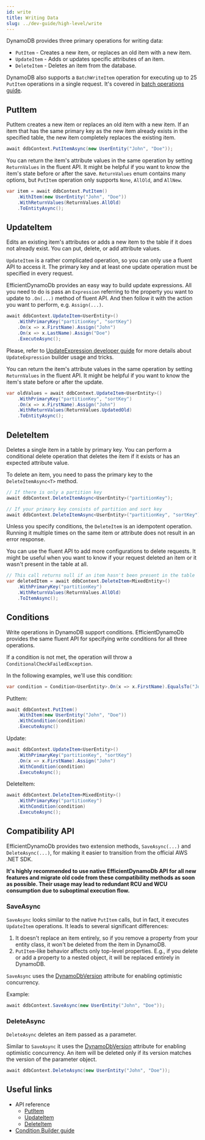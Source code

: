 ```yaml
---
id: write
title: Writing Data
slug: ../dev-guide/high-level/write
---
```


DynamoDB provides three primary operations for writing data:

* `PutItem` - Creates a new item, or replaces an old item with a new item.
* `UpdateItem` - Adds or updates specific attributes of an item.
* `DeleteItem` - Deletes an item from the database.

DynamoDB also supports a `BatchWriteItem` operation for executing up to 25 `PutItem` operations in a single request.
It's covered in [batch operations guide](batch.md).

## PutItem

PutItem creates a new item or replaces an old item with a new item.
If an item that has the same primary key as the new item already exists in the specified table, the new item completely replaces the existing item.

```csharp
await ddbContext.PutItemAsync(new UserEntity("John", "Doe"));
```

You can return the item's attribute values in the same operation by setting `ReturnValues` in the fluent API.
It might be helpful if you want to know the item's state before or after the save.
`ReturnValues` enum contains many options, but `PutItem` operation only supports `None`, `AllOld`, and `AllNew`.

```csharp
var item = await ddbContext.PutItem()
    .WithItem(new UserEntity("John", "Doe"))
    .WithReturnValues(ReturnValues.AllOld)
    .ToEntityAsync();
```

## UpdateItem

Edits an existing item's attributes or adds a new item to the table if it does not already exist.
You can put, delete, or add attribute values.

`UpdateItem` is a rather complicated operation, so you can only use a fluent API to access it.
The primary key and at least one update operation must be specified in every request.

EfficientDynamoDb provides an easy way to build update expressions.
All you need to do is pass an `Expression` referring to the property you want to update to `.On(...)` method of fluent API.
And then follow it with the action you want to perform, e.g. `Assign(...)`.

```csharp
await ddbContext.UpdateItem<UserEntity>()
    .WithPrimaryKey("partitionKey", "sortKey")
    .On(x => x.FirstName).Assign("John")
    .On(x => x.LastName).Assign("Doe")
    .ExecuteAsync();
```

Please, refer to [UpdateExpression developer guide](update-expression.md) for more details about `UpdateExpression` builder usage and tricks.

You can return the item's attribute values in the same operation by setting `ReturnValues` in the fluent API.
It might be helpful if you want to know the item's state before or after the update.

```csharp
var oldValues = await ddbContext.UpdateItem<UserEntity>()
    .WithPrimaryKey("partitionKey", "sortKey")
    .On(x => x.FirstName).Assign("John")
    .WithReturnValues(ReturnValues.UpdatedOld)
    .ToEntityAsync();
```

## DeleteItem

Deletes a single item in a table by primary key.
You can perform a conditional delete operation that deletes the item if it exists or has an expected attribute value.

To delete an item, you need to pass the primary key to the `DeleteItemAsync<T>` method.

```csharp
// If there is only a partition key
await ddbContext.DeleteItemAsync<UserEntity>("partitionKey");

// If your primary key consists of partition and sort key
await ddbContext.DeleteItemAsync<UserEntity>("partitionKey", "sortKey")
```

Unless you specify conditions, the `DeleteItem` is an idempotent operation.
Running it multiple times on the same item or attribute does not result in an error response.

You can use the fluent API to add more configurations to delete requests.
It might be useful when you want to know if your request deleted an item or it wasn't present in the table at all.

```csharp
// This call returns null if an item hasn't been present in the table
var deletedItem = await ddbContext.DeleteItem<MixedEntity>()
    .WithPrimaryKey("partitionKey")
    .WithReturnValues(ReturnValues.AllOld)
    .ToItemAsync();
```

## Conditions

Write operations in DynamoDB support conditions.
EfficientDynamoDb provides the same fluent API for specifying write conditions for all three operations.

If a condition is not met, the operation will throw a `ConditionalCheckFailedException`.

In the following examples, we'll use this condition:

```csharp
var condition = Condition<UserEntity>.On(x => x.FirstName).EqualsTo("John");
```

PutItem:

```csharp
await ddbContext.PutItem()
    .WithItem(new UserEntity("John", "Doe"))
    .WithCondition(condition)
    .ExecuteAsync()
```

Update:

```csharp
await ddbContext.UpdateItem<UserEntity>()
    .WithPrimaryKey("partitionKey", "sortKey")
    .On(x => x.FirstName).Assign("John")
    .WithCondition(condition)
    .ExecuteAsync();
```

DeleteItem:

```csharp
await ddbContext.DeleteItem<MixedEntity>()
    .WithPrimaryKey("partitionKey")
    .WithCondition(condition)
    .ExecuteAsync();
```

## Compatibility API

EfficientDynamoDb provides two extension methods, `SaveAsync(...)` and `DeleteAsync(...)`, for making it easier to transition from the official AWS .NET SDK.

**It's highly recommended to use native EfficientDynamoDb API for all new features and migrate old code from these compatibility methods as soon as possible.
Their usage may lead to redundant RCU and WCU consumption due to suboptimal execution flow.**

### SaveAsync

`SaveAsync` looks similar to the native `PutItem` calls, but in fact, it executes `UpdateItem` operations.
It leads to several significant differences:

1. It doesn't replace an item entirely, so if you remove a property from your entity class, it won't be deleted from the item in DynamoDB.
1. `PutItem`-like behavior affects only top-level properties. E.g., if you delete or add a property to a nested object, it will be replaced entirely in DynamoDB.

`SaveAsync` uses the [DynamoDbVersion](attributes.md#DynamoDbVersion) attribute for enabling optimistic concurrency.

Example:

```csharp
await ddbContext.SaveAsync(new UserEntity("John", "Doe"));
```

### DeleteAsync

`DeleteAsync` deletes an item passed as a parameter.

Similar to `SaveAsync` it uses the [DynamoDbVersion](attributes.md#DynamoDbVersion) attribute for enabling optimistic concurrency.
An item will be deleted only if its version matches the version of the parameter object.

```csharp
await ddbContext.DeleteAsync(new UserEntity("John", "Doe"));
```

## Useful links

* API reference
  * [PutItem](../../api_reference/builders/put-item-builder.md)
  * [UpdateItem](../../api_reference/builders/update-item-builder.md)
  * [DeleteItem](../../api_reference/builders/delete-item-builder.md)
* [Condition Builder guide](conditions.md)
